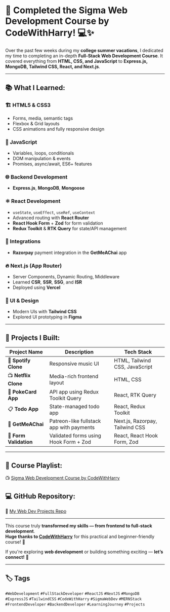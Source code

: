 # 🚀 Completed the Sigma Web Development Course by CodeWithHarry! 💻✨

Over the past few weeks during my **college summer vacations**, I dedicated my time to completing an in-depth **Full-Stack Web Development Course**. It covered everything from **HTML, CSS, and JavaScript** to **Express.js, MongoDB, Tailwind CSS, React, and Next.js**.

---

## 📚 What I Learned:

### 🏗️ HTML5 & CSS3
- Forms, media, semantic tags  
- Flexbox & Grid layouts  
- CSS animations and fully responsive design  

### 🎯 JavaScript
- Variables, loops, conditionals  
- DOM manipulation & events  
- Promises, async/await, ES6+ features  

### 🌐 Backend Development
- **Express.js**, **MongoDB**, **Mongoose**

### ⚛️ React Development
- `useState`, `useEffect`, `useRef`, `useContext`
- Advanced routing with **React Router**
- **React Hook Form** + **Zod** for form validation
- **Redux Toolkit** & **RTK Query** for state/API management

### 💸 Integrations
- **Razorpay** payment integration in the **GetMeAChai** app

### 🔥 Next.js (App Router)
- Server Components, Dynamic Routing, Middleware  
- Learned **CSR**, **SSR**, **SSG**, and **ISR**  
- Deployed using **Vercel**

### 🎨 UI & Design
- Modern UIs with **Tailwind CSS**  
- Explored UI prototyping in **Figma**

---

## 📁 Projects I Built:

| Project Name        | Description                                      | Tech Stack                           |
|---------------------|--------------------------------------------------|--------------------------------------|
| 🎵 **Spotify Clone**    | Responsive music UI                            | HTML, Tailwind CSS, JavaScript       |
| 📺 **Netflix Clone**    | Media-rich frontend layout                     | HTML, CSS                            |
| 📝 **PokeCard App**     | API app using Redux Toolkit Query              | React, RTK Query                     |
| 📋 **Todo App**         | State-managed todo app                         | React, Redux Toolkit                 |
| 🔐 **GetMeAChai**       | Patreon-like fullstack app with payments       | Next.js, Razorpay, Tailwind CSS      |
| 📄 **Form Validation**  | Validated forms using Hook Form + Zod          | React, React Hook Form, Zod          |

---

## 🎥 Course Playlist:
📺 [Sigma Web Development Course by CodeWithHarry](https://youtube.com/playlist?list=PLu0W_9lII9agq5TrH9XLIKQvv0iaF2X3w&si=3WNEnPluduQV5-gP)

## 💻 GitHub Repository:
🔗 [My Web Dev Projects Repo](https://github.com/Anmol-Singh-Chehal/web-dev-small-projects)

---

This course truly **transformed my skills — from frontend to full-stack development**.  
**Huge thanks to [CodeWithHarry](https://www.youtube.com/c/CodeWithHarry)** for this practical and beginner-friendly course! 🙌

If you're exploring **web development** or building something exciting — **let’s connect!** 💼

---

## 🏷️ Tags

`#WebDevelopment` `#FullStackDeveloper` `#ReactJS` `#NextJS` `#MongoDB`  
`#ExpressJS` `#TailwindCSS` `#CodeWithHarry` `#SigmaWebDev` `#MERNStack`  
`#FrontendDeveloper` `#BackendDeveloper` `#LearningJourney` `#Projects`

